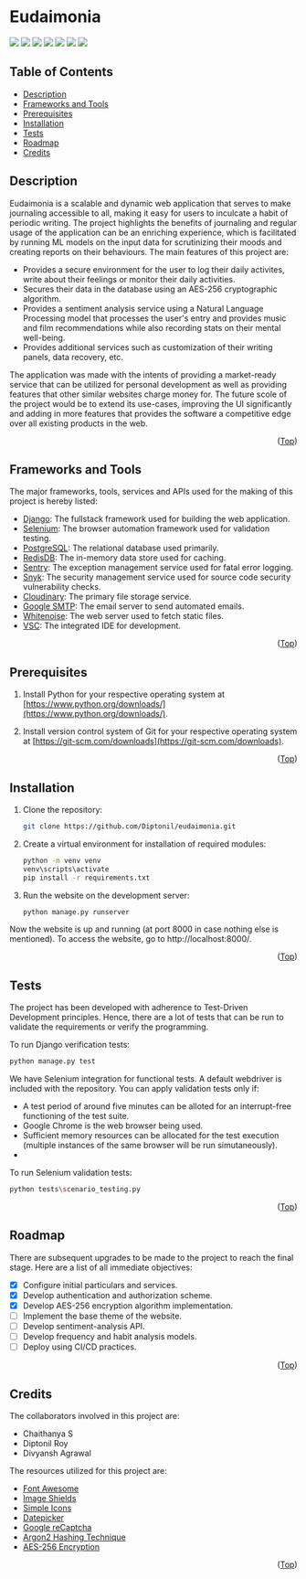 # Eudaimonia
<div id="top"></div>
<span>
<img src="https://img.shields.io/badge/Django-092E20?style=for-the-badge&logo=django&logoColor=green" />
<img src="https://img.shields.io/badge/Selenium-43B02A?style=for-the-badge&logo=Selenium&logoColor=white" />
<img src="https://img.shields.io/badge/PostgreSQL-316192?style=for-the-badge&logo=postgresql&logoColor=white" />
<img src="https://img.shields.io/badge/redis-%23DD0031.svg?&style=for-the-badge&logo=redis&logoColor=white" />
<img src="https://img.shields.io/badge/Snyk-4C4A73?style=for-the-badge&logo=snyk&logoColor=white" />
<img src="https://img.shields.io/badge/Sentry-black?style=for-the-badge&logo=Sentry&logoColor=#362D59" />
<img src="https://img.shields.io/badge/Cloudinary-blue?style=for-the-badge&logo=Cloudways&logoColor=#2C39BD" />

</span>


## Table of Contents

- [Description](#description)
- [Frameworks and Tools](#frameworks-and-tools)
- [Prerequisites](#prerequisites)
- [Installation](#installation)
- [Tests](#tests)
- [Roadmap](#roadmap)
- [Credits](#credits)


## Description

Eudaimonia is a scalable and dynamic web application that serves to make journaling accessible to all, making it easy for users to inculcate a habit of periodic writing. The project highlights the benefits of journaling and regular usage of the application can be an enriching experience, which is facilitated by running ML models on the input data for scrutinizing their moods and creating reports on their behaviours. The main features of this project are:
<ul>
<li> Provides a secure environment for the user to log their daily activites, write about their feelings or monitor their daily activities.</li>
<li> Secures their data in the database using an AES-256 cryptographic algorithm.</li>
<li> Provides a sentiment analysis service using a Natural Language Processing model that processes the user's entry and provides music and film recommendations while also recording stats on their mental well-being.</li>
<li> Provides additional services such as customization of their writing panels, data recovery, etc.</li>
</ul>
The application was made with the intents of providing a market-ready service that can be utilized for personal development as well as providing features that other similar websites charge money for.
The future scole of the project would be to extend its use-cases, improving the UI significantly and adding in more features that provides the software a competitive edge over all existing products in the web.

<p align="right">(<a href="#top">Top</a>)</p>


## Frameworks and Tools

The major frameworks, tools, services and APIs used for the making of this project is hereby listed:

* [Django](https://www.djangoproject.com/): The fullstack framework used for building the web application.
* [Selenium](https://www.selenium.dev): The browser automation framework used for validation testing.
* [PostgreSQL](https://www.postgresql.org/): The relational database used primarily.
* [RedisDB](https://redis.io/): The in-memory data store used for caching.
* [Sentry](https://sentry.io/): The exception management service used for fatal error logging.
* [Snyk](https://snyk.io/): The security management service used for source code security vulnerability checks.
* [Cloudinary](https://cloudinary.com/): The primary file storage service.
* [Google SMTP](https://support.google.com/mail/answer/7126229?hl=en): The email server to send automated emails.
* [Whitenoise](http://whitenoise.evans.io/en/stable/): The web server used to fetch static files.
* [VSC](https://code.visualstudio.com/): The integrated IDE for development.

<p align="right">(<a href="#top">Top</a>)</p>


## Prerequisites

1. Install Python for your respective operating system at [https://www.python.org/downloads/](https://www.python.org/downloads/).

2. Install version control system of Git for your respective operating system at [https://git-scm.com/downloads](https://git-scm.com/downloads).

<p align="right">(<a href="#top">Top</a>)</p>


## Installation

1. Clone the repository:
    ```sh
    git clone https://github.com/Diptonil/eudaimonia.git
    ```

2. Create a virtual environment for installation of required modules:
    ```sh
    python -m venv venv
    venv\scripts\activate
    pip install -r requirements.txt
    ```

3. Run the website on the development server:
    ```sh
    python manage.py runserver
    ```

Now the website is up and running (at port 8000 in case nothing else is mentioned). To access the website, go to http://localhost:8000/.

<p align="right">(<a href="#top">Top</a>)</p>


## Tests

The project has been developed with adherence to Test-Driven Development principles. Hence, there are a lot of tests that can be run to validate the requirements or verify the programming.<br>

To run Django verification tests:<br>
```sh
python manage.py test
```
We have Selenium integration for functional tests. A default webdriver is included with the repository. You can apply validation tests only if:
- A test period of around five minutes can be alloted for an interrupt-free functioning of the test suite.
- Google Chrome is the web browser being used.
- Sufficient memory resources can be allocated for the test execution (multiple instances of the same browser will be run simutaneously).
- 
To run Selenium validation tests:
```sh
python tests\scenario_testing.py
```

<p align="right">(<a href="#top">Top</a>)</p>


## Roadmap

There are subsequent upgrades to be made to the project to reach the final stage. Here are a list of all immediate objectives:

- [x] Configure initial particulars and services.
- [x] Develop authentication and authorization scheme.
- [x] Develop AES-256 encryption algorithm implementation.
- [ ] Implement the base theme of the website.
- [ ] Develop sentiment-analysis API.
- [ ] Develop frequency and habit analysis models.
- [ ] Deploy using CI/CD practices.

<p align="right">(<a href="#top">Top</a>)</p>


## Credits

The collaborators involved in this project are:

- Chaithanya S
- Diptonil Roy
- Divyansh Agrawal

The resources utilized for this project are:

- [Font Awesome](https://fontawesome.com)
- [Image Shields](https://shields.io)
- [Simple Icons](https://simpleicons.org/)
- [Datepicker](https://fengyuanchen.github.io/datepicker/)
- [Google reCaptcha](https://www.google.com/recaptcha/about/)
- [Argon2 Hashing Technique](https://argon2.online/)
- [AES-256 Encryption](https://www.nist.gov/publications/advanced-encryption-standard-aes)

<p align="right">(<a href="#top">Top</a>)</p>